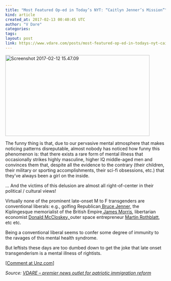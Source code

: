 ```yaml
---
title: "Most Featured Op-ed in Today’s NYT: “Caitlyn Jenner’s Mission”"
kind: article
created_at: 2017-02-13 00:40:45 UTC
author: "V Dare"
categories: 
tags: 
layout: post
link: https://www.vdare.com/posts/most-featured-op-ed-in-todays-nyt-caitlyn-jenners-mission
---
```



<!--
   Most Featured Op-ed in Today’s NYT: “Caitlyn Jenner’s Mission”             # => "I Made a Pretty Gem - Planet.rb"
   https://www.vdare.com/posts/most-featured-op-ed-in-todays-nyt-caitlyn-jenners-mission               # => "http://poteland.com/blog/i-made-a-pretty-gem-planet-dot-rb/"
   2017-02-13 00:40:45 UTC              # => "2012-04-14 05:17:00 UTC"
   &lt;div class=&quot;pf-content&quot;&gt;&lt;p&gt;&lt;a title=&quot;https://www.nytimes.com/2017/02/11/opinion/sunday/caitlyn-jenners-mission.html?action=click&amp;amp;pgtype=Homepage&amp;amp;clickSource=story-heading&amp;amp;module=opinion-c-col-left-region&amp;amp;region=opinion-c-col-left-region&amp;amp;WT.nav=opinion-c-col-left-region&amp;amp;_r=0&quot; href=&quot;https://www.nytimes.com/2017/02/11/opinion/sunday/caitlyn-jenners-mission.html?action=click&amp;amp;pgtype=Homepage&amp;amp;clickSource=story-heading&amp;amp;module=opinion-c-col-left-region&amp;amp;region=opinion-c-col-left-region&amp;amp;WT.nav=opinion-c-col-left-region&amp;amp;_r=0&quot;&gt;&lt;img class=&quot;aligncenter wp-image-79062 size-full&quot; title=&quot;&quot; src=&quot;http://www.unzcloud.com/wp-content/uploads/2017/02/Screenshot-2017-02-12-15.47.09.png&quot; alt=&quot;Screenshot 2017-02-12 15.47.09&quot; width=&quot;453&quot; height=&quot;254&quot;&gt;&lt;/a&gt;&lt;/p&gt;
&lt;p&gt;The funny thing is that, due to our pervasive mental atmosphere that makes noticing patterns disreputable, almost nobody has noticed how funny this phenomenon is: that there exists a rare form of mental illness that occasionally strikes highly masculine, higher IQ middle-aged men and convinces them that, despite all the evidence to the contrary (their children, their military or sporting accomplishments, their sci-fi obsessions, etc.) that they’ve always been a girl on the inside.&lt;/p&gt;&lt;div id=&quot;57966237cc52c74a5e1363c4&quot; class=&quot;vdb_player vdb_57966237cc52c74a5e1363c456bcd17ce4b018167fea5539&quot;&gt;    &lt;/div&gt;
&lt;p&gt;… And the victims of this delusion are almost all right-of-center in their political / cultural views!&lt;/p&gt;
&lt;p&gt;Virtually none of the prominent late-onset M to F transgenders are conventional liberals: e.g., golfing Republican&lt;a href=&quot;https://www.google.ca/search?hl=en&amp;amp;q=+Bruce+Jenner,+site:vdare,com&amp;amp;gws_rd=cr&amp;amp;ei=ZP-gWMueLYm4jwTKiZrwCQ&quot;&gt; Bruce Jenner,&lt;/a&gt; the Kiplingesque memorialist of the British Empire&lt;a href=&quot;https://www.google.ca/search?hl=en&amp;amp;q=+James+Morris+site:johnderbyshire,com&amp;amp;gws_rd=cr&amp;amp;ei=BQChWIysCqWPjwTV1o-gCQ&quot;&gt; James Morris&lt;/a&gt;, libertarian economist &lt;a href=&quot;https://www.google.ca/search?hl=en&amp;amp;q=Donald+McCloskey,++site:vdare.com&amp;amp;gws_rd=cr&amp;amp;ei=RQChWNP9L6rZjwT28rCABg&quot;&gt;Donald McCloskey, &lt;/a&gt;outer space entrepreneur &lt;a href=&quot;http://www.vdare.com/posts/a-celebrity-who-probably-really-does-feel-like-the-opposite-sex-on-the-inside-wnbas-6-8-brittney-griner&quot;&gt;Martin Rothblatt&lt;/a&gt;, etc etc.&lt;/p&gt;
&lt;p&gt;Being a conventional liberal seems to confer some degree of immunity to the ravages of this mental health syndrome.&lt;/p&gt;
&lt;p&gt;But leftists these days are too dumbed down to get the joke that late onset transgenderism is a mental illness of rightists.&lt;/p&gt;
&lt;p&gt;[&lt;a href=&quot;http://www.unz.com/isteve/most-important-op-ed-in-todays-nyt/&quot;&gt;Comment at Unz.com&lt;/a&gt;]&lt;/p&gt;
&lt;/div&gt;           # => "I’ve been hurting to write this ever since we had the idea of creating a Planet for Cubox..." (Continued)
   VDARE – premier news outlet for patriotic immigration reform              # => "This is where I tell you stuff"
   vdare-premier-news-outlet-for-patriotic-immigratio              # => "this-is-where-i-tell-you-stuff"
   https://www.vdare.com               # => "http://poteland.com/articles"
           # => "programming planet"
                 # => "go ruby jekyll"
                 # => "http://poteland.com/images/site-logo.png"
   V Dare                 # => "Pablo Astigarraga"
   @vdar                # => "poteland"
   http://twitter.com/@vdar            # => "http://twitter.com/poteland" -->
<div class="pf-content"><p><a title="https://www.nytimes.com/2017/02/11/opinion/sunday/caitlyn-jenners-mission.html?action=click&amp;pgtype=Homepage&amp;clickSource=story-heading&amp;module=opinion-c-col-left-region&amp;region=opinion-c-col-left-region&amp;WT.nav=opinion-c-col-left-region&amp;_r=0" href="https://www.nytimes.com/2017/02/11/opinion/sunday/caitlyn-jenners-mission.html?action=click&amp;pgtype=Homepage&amp;clickSource=story-heading&amp;module=opinion-c-col-left-region&amp;region=opinion-c-col-left-region&amp;WT.nav=opinion-c-col-left-region&amp;_r=0"><img class="aligncenter wp-image-79062 size-full" title="" src="http://www.unzcloud.com/wp-content/uploads/2017/02/Screenshot-2017-02-12-15.47.09.png" alt="Screenshot 2017-02-12 15.47.09" width="453" height="254"></a></p>
<p>The funny thing is that, due to our pervasive mental atmosphere that makes noticing patterns disreputable, almost nobody has noticed how funny this phenomenon is: that there exists a rare form of mental illness that occasionally strikes highly masculine, higher IQ middle-aged men and convinces them that, despite all the evidence to the contrary (their children, their military or sporting accomplishments, their sci-fi obsessions, etc.) that they’ve always been a girl on the inside.</p><div id="57966237cc52c74a5e1363c4" class="vdb_player vdb_57966237cc52c74a5e1363c456bcd17ce4b018167fea5539">    </div>
<p>… And the victims of this delusion are almost all right-of-center in their political / cultural views!</p>
<p>Virtually none of the prominent late-onset M to F transgenders are conventional liberals: e.g., golfing Republican<a href="https://www.google.ca/search?hl=en&amp;q=+Bruce+Jenner,+site:vdare,com&amp;gws_rd=cr&amp;ei=ZP-gWMueLYm4jwTKiZrwCQ"> Bruce Jenner,</a> the Kiplingesque memorialist of the British Empire<a href="https://www.google.ca/search?hl=en&amp;q=+James+Morris+site:johnderbyshire,com&amp;gws_rd=cr&amp;ei=BQChWIysCqWPjwTV1o-gCQ"> James Morris</a>, libertarian economist <a href="https://www.google.ca/search?hl=en&amp;q=Donald+McCloskey,++site:vdare.com&amp;gws_rd=cr&amp;ei=RQChWNP9L6rZjwT28rCABg">Donald McCloskey, </a>outer space entrepreneur <a href="http://www.vdare.com/posts/a-celebrity-who-probably-really-does-feel-like-the-opposite-sex-on-the-inside-wnbas-6-8-brittney-griner">Martin Rothblatt</a>, etc etc.</p>
<p>Being a conventional liberal seems to confer some degree of immunity to the ravages of this mental health syndrome.</p>
<p>But leftists these days are too dumbed down to get the joke that late onset transgenderism is a mental illness of rightists.</p>
<p>[<a href="http://www.unz.com/isteve/most-important-op-ed-in-todays-nyt/">Comment at Unz.com</a>]</p>
</div><div class="">
    <i>Source: <a href="https://www.vdare.com">VDARE – premier news outlet for patriotic immigration reform</a></i>
</div>
